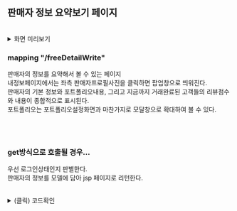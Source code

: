## 판매자 정보 요약보기 페이지
<br>
<details>
  <summary>화면 미리보기</summary>
  <br>
  <img width="1265" alt="wonder_main" src="https://user-images.githubusercontent.com/105254085/235294291-87ef08ee-2d3e-40f9-953d-1cbd6d5085ef.png">
</details>

### mapping "/freeDetailWrite"
판매자의 정보를 요약해서 볼 수 있는 페이지
<br>
내정보페이지에서는 좌측 판매자프로필사진을 클릭하면 팝업창으로 띄워진다.
<br>
판매자의 기본 정보와 포트폴리오내용, 그리고 지금까지 거래완료된 고객들의 리뷰점수와 내용이 종합적으로 표시된다.
<br>
포트폴리오는 포트폴리오설정화면과 마찬가지로 모달창으로 확대하여 볼 수 있다.
<br><br><br><br>


### get방식으로 호출될 경우...
우선 로그인상태인지 판별한다. <br>
판매자의 정보를 모델에 담아 jsp 페이지로 리턴한다.
<br><br>

<details>
  <summary>(클릭) 코드확인</summary>
  
```java
	@GetMapping("/freeDetailWrite")
	public String mypage_feeDetail_get(@RequestParam String sellUserId  ,HttpSession session, Model model) {
		logger.info("프리랜서 명함 작성 페이지");
		
		//String userId=(String) session.getAttribute("userId");
		MemberVO memVo = mypageService.selectMemberById(sellUserId);
		String type = memVo.getType();
		logger.info("파라미터 아이디={}",sellUserId);
		
		
		logger.info("해당 유저 타입={}",type);
		if(!type.equals("프리랜서")) {
			String msg="잘못된 접근입니다";
			String url="/";
			
			model.addAttribute("msg",msg);
			model.addAttribute("url",url);
			
			return "/common/message";
		}
		

		ExpertVO expertVo = mypageService.selectExpertById(sellUserId);
		ExpertImageVO ExpertProfileVo = mypageService.selectExpertProfileById(sellUserId);
		logger.info("expertVo={}",expertVo);
		logger.info("profileVo={}",ExpertProfileVo);
		logger.info("memVo={}",memVo);
		
		List<ReviewVO> reviewList=reviewService.selectReviewByUserId(sellUserId);
		logger.info("리뷰 목록 조회, reviewList.size={}", reviewList.size());
		Map<String, Object> map=reviewService.getAvgScoreByUserId(sellUserId);
		logger.info("리뷰 평점 조회, map={}", map);
		List<ExpertImageVO> portfolioList = mypageService.selectExpertPortfolioById(sellUserId);
		
		model.addAttribute("list", portfolioList);
		model.addAttribute("expertVo", expertVo);
		model.addAttribute("profileVo", ExpertProfileVo);
		model.addAttribute("memVo",memVo);
		model.addAttribute("reviewList", reviewList);
		model.addAttribute("map", map);

		return "/mypage/freeDetailWrite";
	}
```
  
  </details>
<br><br>
